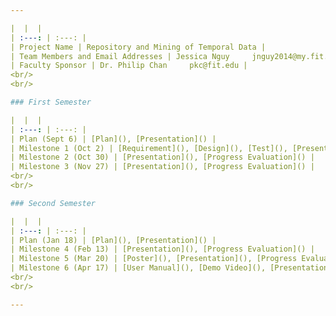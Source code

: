```yaml
---

|  |  |
| :---: | :---: |
| Project Name | Repository and Mining of Temporal Data |
| Team Members and Email Addresses | Jessica Nguy     jnguy2014@my.fit.edu <br/> Siomara Nieves     snieves2014@my.fit.edu |
| Faculty Sponsor | Dr. Philip Chan     pkc@fit.edu |
<br/>
<br/>

### First Semester 

|  |  |
| :---: | :---: |
| Plan (Sept 6) | [Plan](), [Presentation]() |
| Milestone 1 (Oct 2) | [Requirement](), [Design](), [Test](), [Presentation](), [Progress Evaluation]() |
| Milestone 2 (Oct 30) | [Presentation](), [Progress Evaluation]() |
| Milestone 3 (Nov 27) | [Presentation](), [Progress Evaluation]() |
<br/>
<br/>

### Second Semester

|  |  |
| :---: | :---: |
| Plan (Jan 18) | [Plan](), [Presentation]() |
| Milestone 4 (Feb 13) | [Presentation](), [Progress Evaluation]() |
| Milestone 5 (Mar 20) | [Poster](), [Presentation](), [Progress Evaluation]() |
| Milestone 6 (Apr 17) | [User Manual](), [Demo Video](), [Presentation](), [Progress Evaluation]() |
<br/>
<br/>

---
```

